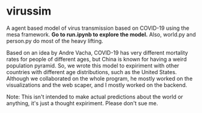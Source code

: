 # virussim
A agent based model of virus transmission based on COVID-19 using the mesa framework.
**Go to run.ipynb to explore the model.** Also, world.py and person.py do most of the heavy lifting.

Based on an idea by Andre Vacha, COVID-19 has very different mortality rates for
people of different ages, but China is known for having a weird population pyramid. So,
we wrote this model to expiriment with other countries with different age distributions,
such as the United States. Although we collaborated on the whole program, he mostly 
worked on the visualizations and the web scaper, and I mostly worked on the backend.

Note: This isn't intended to make actual predictions about the world or anything, it's 
just a thought expiriment. Please don't sue me.

